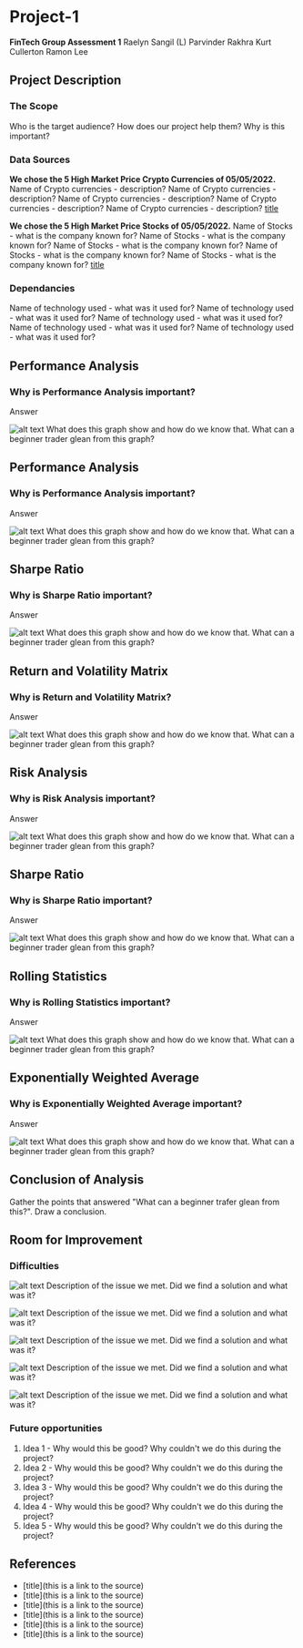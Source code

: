 # Project-1 <Project name>
**FinTech Group Assessment 1**
Raelyn Sangil (L)
Parvinder Rakhra
Kurt Cullerton
Ramon Lee

## Project Description

### The Scope
Who is the target audience? How does our project help them? Why is this important?

### Data Sources
**We chose the 5 High Market Price Crypto Currencies of 05/05/2022.**
Name of Crypto currencies - description?
Name of Crypto currencies - description?
Name of Crypto currencies - description?
Name of Crypto currencies - description?
Name of Crypto currencies - description?
[title](thisisalink)

**We chose the 5 High Market Price Stocks of 05/05/2022.**
Name of Stocks - what is the company known for?
Name of Stocks - what is the company known for?
Name of Stocks - what is the company known for?
Name of Stocks - what is the company known for?
Name of Stocks - what is the company known for?
[title](thisisalink)

### Dependancies
Name of technology used - what was it used for?
Name of technology used - what was it used for?
Name of technology used - what was it used for?
Name of technology used - what was it used for?
Name of technology used - what was it used for?

## Performance Analysis
### Why is Performance Analysis important?
Answer

![alt text](image.jpg)
What does this graph show and how do we know that. What can a beginner trader glean from this graph?


## Performance Analysis
### Why is Performance Analysis important?
Answer

![alt text](image.jpg)
What does this graph show and how do we know that. What can a beginner trader glean from this graph?

## Sharpe Ratio
### Why is Sharpe Ratio important?
Answer

![alt text](image.jpg)
What does this graph show and how do we know that. What can a beginner trader glean from this graph?

## Return and Volatility Matrix
### Why is Return and Volatility Matrix?
Answer

![alt text](image.jpg)
What does this graph show and how do we know that. What can a beginner trader glean from this graph?

## Risk Analysis
### Why is Risk Analysis important?
Answer

![alt text](image.jpg)
What does this graph show and how do we know that. What can a beginner trader glean from this graph?

## Sharpe Ratio
### Why is Sharpe Ratio important?
Answer

![alt text](image.jpg)
What does this graph show and how do we know that. What can a beginner trader glean from this graph?

## Rolling Statistics
### Why is Rolling Statistics important?
Answer

![alt text](image.jpg)
What does this graph show and how do we know that. What can a beginner trader glean from this graph?

## Exponentially Weighted Average
### Why is Exponentially Weighted Average important?
Answer

![alt text](image.jpg)
What does this graph show and how do we know that. What can a beginner trader glean from this graph?

## Conclusion of Analysis
Gather the points that answered "What can a beginner trafer glean from this?". Draw a conclusion.

## Room for Improvement

### Difficulties

![alt text](image.jpg)
Description of the issue we met. Did we find a solution and what was it?

![alt text](image.jpg)
Description of the issue we met. Did we find a solution and what was it?

![alt text](image.jpg)
Description of the issue we met. Did we find a solution and what was it?

![alt text](image.jpg)
Description of the issue we met. Did we find a solution and what was it?

![alt text](image.jpg)
Description of the issue we met. Did we find a solution and what was it?

### Future opportunities

1. Idea 1 - Why would this be good? Why couldn't we do this during the project?
2. Idea 2 - Why would this be good? Why couldn't we do this during the project?
3. Idea 3 - Why would this be good? Why couldn't we do this during the project?
4. Idea 4 - Why would this be good? Why couldn't we do this during the project?
5. Idea 5 - Why would this be good? Why couldn't we do this during the project?

## References
- [title](this is a link to the source)
- [title](this is a link to the source)
- [title](this is a link to the source)
- [title](this is a link to the source)
- [title](this is a link to the source)
- [title](this is a link to the source)
